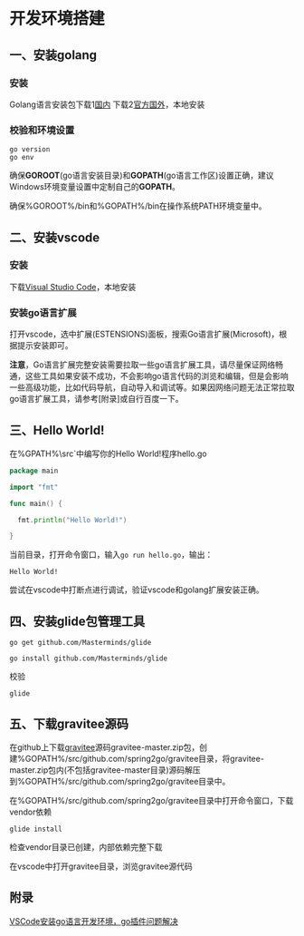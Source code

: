 # 开发环境搭建

## 一、安装golang

### 安装

Golang语言安装包下载1[国内](https://www.golangtc.com/download) 下载2[官方国外](https://golang.org/dl/)，本地安装

### 校验和环境设置

```
go version
go env
```
确保**GOROOT**(go语言安装目录)和**GOPATH**(go语言工作区)设置正确，建议Windows环境变量设置中定制自己的**GOPATH**。

确保%GOROOT%/bin和%GOPATH%/bin在操作系统PATH环境变量中。

## 二、安装vscode

### 安装

下载[Visual Studio Code](https://code.visualstudio.com/)，本地安装

### 安装go语言扩展

打开vscode，选中扩展(ESTENSIONS)面板，搜索Go语言扩展(Microsoft)，根据提示安装即可。

**注意**，Go语言扩展完整安装需要拉取一些go语言扩展工具，请尽量保证网络畅通，这些工具如果安装不成功，不会影响go语言代码的浏览和编辑，但是会影响一些高级功能，比如代码导航，自动导入和调试等。如果因网络问题无法正常拉取go语言扩展工具，请参考[附录]或自行百度一下。

## 三、Hello World!

在%GPATH%\src`中编写你的Hello World!程序hello.go

```go
package main

import "fmt"

func main() {

  fmt.println("Hello World!")

}
```

当前目录，打开命令窗口，输入`go run hello.go`，输出：

```
Hello World!
```

尝试在vscode中打断点进行调试，验证vscode和golang扩展安装正确。

## 四、安装glide包管理工具

```
go get github.com/Masterminds/glide

go install github.com/Masterminds/glide
```

校验

```
glide
```

## 五、下载gravitee源码

在github上下载[gravitee](https://github.com/spring2go/gravitee)源码gravitee-master.zip包，创建%GOPATH%/src/github.com/spring2go/gravitee目录，将gravitee-master.zip包内(不包括gravitee-master目录)源码解压到%GOPATH%/src/github.com/spring2go/gravitee目录中。


在%GOPATH%/src/github.com/spring2go/gravitee目录中打开命令窗口，下载vendor依赖

```
glide install
```

检查vendor目录已创建，内部依赖完整下载

在vscode中打开gravitee目录，浏览gravitee源代码

## 附录

[VSCode安装go语言开发环境，go插件问题解决](https://blog.csdn.net/Yo_oYgo/article/details/79065966)













